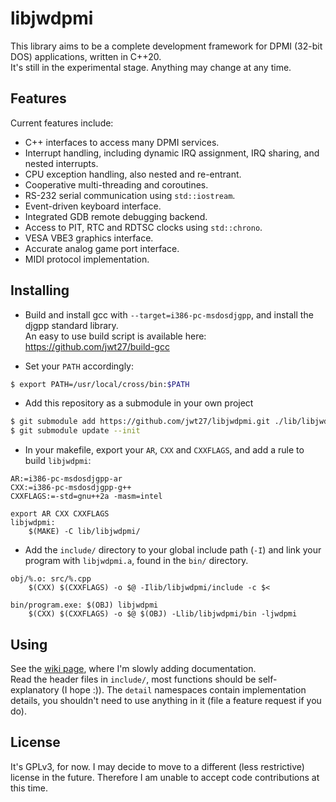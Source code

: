# libjwdpmi
This library aims to be a complete development framework for DPMI (32-bit DOS) applications, written in C++20.  
It's still in the experimental stage. Anything may change at any time.

## Features
Current features include:
* C++ interfaces to access many DPMI services.
* Interrupt handling, including dynamic IRQ assignment, IRQ sharing, and nested interrupts.
* CPU exception handling, also nested and re-entrant.
* Cooperative multi-threading and coroutines.
* RS-232 serial communication using `std::iostream`.
* Event-driven keyboard interface.
* Integrated GDB remote debugging backend.
* Access to PIT, RTC and RDTSC clocks using `std::chrono`.
* VESA VBE3 graphics interface.
* Accurate analog game port interface.
* MIDI protocol implementation.

## Installing
* Build and install gcc with `--target=i386-pc-msdosdjgpp`, and install the djgpp standard library.  
An easy to use build script is available here: https://github.com/jwt27/build-gcc

* Set your `PATH` accordingly:  
```sh
$ export PATH=/usr/local/cross/bin:$PATH
```
* Add this repository as a submodule in your own project  
```sh
$ git submodule add https://github.com/jwt27/libjwdpmi.git ./lib/libjwdpmi
$ git submodule update --init
```
* In your makefile, export your `AR`, `CXX` and `CXXFLAGS`, and add a rule to build `libjwdpmi`:  
```make
AR:=i386-pc-msdosdjgpp-ar
CXX:=i386-pc-msdosdjgpp-g++
CXXFLAGS:=-std=gnu++2a -masm=intel

export AR CXX CXXFLAGS
libjwdpmi:
    $(MAKE) -C lib/libjwdpmi/
```
* Add the `include/` directory to your global include path (`-I`) and link your program with `libjwdpmi.a`, found in the `bin/` directory.
```make
obj/%.o: src/%.cpp
    $(CXX) $(CXXFLAGS) -o $@ -Ilib/libjwdpmi/include -c $<

bin/program.exe: $(OBJ) libjwdpmi
    $(CXX) $(CXXFLAGS) -o $@ $(OBJ) -Llib/libjwdpmi/bin -ljwdpmi
```

## Using
See the [wiki page](https://github.com/jwt27/libjwdpmi/wiki), where I'm slowly adding documentation.  
Read the header files in `include/`, most functions should be self-explanatory (I hope :)). The `detail` namespaces contain implementation details, you shouldn't need to use anything in it (file a feature request if you do).

## License
It's GPLv3, for now. I may decide to move to a different (less restrictive) license in the future. Therefore I am unable to accept code contributions at this time.
